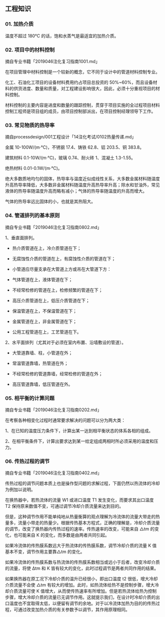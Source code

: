 ## 工程知识

### 01. 加热介质

温度不超过 180℃ 的话，饱和水蒸气是最适宜的加热介质。

### 02. 项目中的材料控制

摘自专业书籍「2019046注化复习指南1001.md」

在项目管理中材料控制是一个较新的概念，它不同于设计中的管道材料控制专业。

化工、石油化工项目的设备材料费用约占项目总投资的 50%~60%，而且设备材料的供货进度、数量和质量，对工程建设影响很大，因此，必须十分重视项目的材料控制。

材料控制的主要内容是进度和数量的跟踪控制，贯穿于项目实施的全过程项目材料控制工程师是项目组的成员，由项目控制部派出，在项目控制经理领导下工作。

### 03. 常见物质的热导率

摘自processdesign/001工程设计「14注化考试/0102热量传递.md」

金属 10-100W/(m·℃)，不锈钢 17.4、铸铁 62.8、铝 203.5、铜 383.8。

建筑材料 0.1-10W/(m·℃)，玻璃 0.74、耐火砖 1、混凝土 1.3-1.55。

绝热材料 0.01-0.1W/(m·℃)。

绝大多数质地均匀的固体，热导率与温度近似成线性关系，大多数金属材料随温度升高热导率降低，大多数非金属材料随温度升高热导率升高；除水和甘油外，常见液体的热导率随温度升高而略有减小；气体的热导率随温度的升高而增大。

气体的热导率远比固体的小，也就是其热阻大。

### 04. 管道排列的基本原则

摘自专业书籍「2019046注化复习指南0802.md」

1、垂直面排列。

- 热介质管道在上，冷介质管道在下；

- 无腐蚀性介质的管道在上，有腐蚀性介质的管道在下；

- 小管道应尽量支承在大管道上方或吊在大管道下方：

- 气体管道在上，液体管道在下；

- 不经常检修的管道在上，检修频繁的管道在下；

- 高压介质管道在上，低压介质管道在下；

- 保温管道在上，不保温管道在下；

- 金属管道在上，非金属管道在下；

- 公用工程管道在上，工艺管道在下。

2、水平面排列（尤其对于必须在室内布置、沿墙敷设的管道）。

- 大管道靠墙、柱，小管道在外；

- 常温管道靠墙，热管道在外；

- 不经常检修的管道靠墙，经常检修的管道在外；

- 高压管道靠墙，低压管道在外。

### 05. 相平衡的计算问题

摘自专业书籍「2019046注化复习指南0202.md」

在考察各种相变化过程时通常要求解决的问题可以分为两大类：

1、在已知的温度压力条件下，计算出某一达到相平衡状态的体系各相的组成。

2、在相平衡条件下，计算出要求达到某一给定组成两相时所必须采用的温度和压力。

### 06. 传热过程的调节

摘自专业书籍「2019046注化复习指南0402.md」

传热过程的调节问题本质上也是操作型问题的求解过程，下面仍然以热流体的冷却为例加以说明。

在换热器中，若热流体的流量 W1 或进口温度 T1 发生变化，而要求其出口温度 T2 保持原来数值不变，可通过调节冷却介质流量来达到目的。

但是，这种调节作用不能单纯地从热量衡算的观点理解为冷流体的流量大带走的热量多，流量小带走的热量少。根据传热基本方程式，正确的理解是，冷却介质流量的调节，改变了换热器内传热过程的速率。传热速率的改变，可能来自 △tm 的变化，也可能来自 K 的变化，而多数是由两者共同引起。

如果冷流体的传热膜系数远大于热流体的传热膜系数，调节冷却介质的流量 K 值基本不变，调节作用主要靠△tm 的变化。

如果冷流体的传热膜系数与热流体的传热膜系数相当或远小于后者，改变冷却介质的流量，将使 Δtm 和 K 皆有较大的变化，此时过程调节是两者共同作用的结果。

如果换热器在原工况下冷却介质的温升已经很小，即出口温度 t2 很低，增大冷却介质流量不会使 △tm 有较大的增加。此时，如热流体给热不是控制步骤，增大冷却介质流量可使 K 值增大，从而使传热速率有所增加。但是若热流体给热为控制步骤，增大冷却介质的流量已无调节作用。这就提示我们，在设计时冷却介质的出口温度也不宜取得太低，以便留有调节的余地。对于以冷流体加热为目的的传热过程，可通过改变加热介质的有关参数予以调节，其作用原理相同。